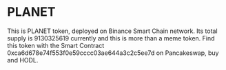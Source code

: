 # PLANET

This is PLANET token, deployed on Binance Smart Chain network. Its total supply is 9130325619 currently and this is more than a meme token. Find this token with the Smart Contract 0xca6d678e74f553f0e59cccc03ae644a3c2c5ee7d on Pancakeswap, buy and HODL.
